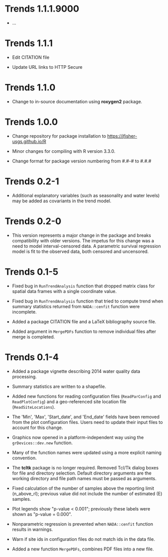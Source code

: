 # Trends 1.1.1.9000

- ...

# Trends 1.1.1

- Edit CITATION file

- Update URL links to HTTP Secure

# Trends 1.1.0

- Change to in-source documentation using **roxygen2** package.

# Trends 1.0.0

- Change repository for package installation to https://jfisher-usgs.github.io/R

- Minor changes for compiling with R version 3.3.0.

- Change format for package version numbering from #.#-# to #.#.#

# Trends 0.2-1

- Additional explanatory variables (such as seasonality and water levels) may be added as covariants in the trend model.

# Trends 0.2-0

- This version represents a major change in the package and breaks compatibility with older versions.
  The impetus for this change was a need to model interval-censored data.
  A parametric survival regression model is fit to the observed data, both censored and uncensored.

# Trends 0.1-5

- Fixed bug in `RunTrendAnalysis` function that dropped matrix class for spatial data frames with a single coordinate value.

- Fixed bug in `RunTrendAnalysis` function that tried to compute trend when summary statistics returned from `NADA::cenfit` function were incomplete.

- Added a package CITATION file and a LaTeX bibliography source file.

- Added argument in `MergePDFs` function to remove individual files after merge is completed.

# Trends 0.1-4

- Added a package vignette describing 2014 water quality data processing.

- Summary statistics are written to a shapefile.

- Added new functions for reading configuration files (`ReadParConfig` and `ReadPlotConfig`) and a geo-referenced site location file (`ReadSiteLocations`).

- The 'Min', 'Max', 'Start_date', and 'End_date' fields have been removed from the plot configuration files.
  Users need to update their input files to account for this change.

- Graphics now opened in a platform-independent way using the `grDevices::dev.new` function.

- Many of the function names were updated using a more explicit naming convention.

- The **tcltk** package is no longer required.
  Removed Tcl/Tk dialog boxes for file and directory selection.
  Default directory arguments are the working directory and file path names must be passed as arguments.

- Fixed calculation of the number of samples above the reporting limit (n_above_rl); previous value did not include the number of estimated (E) samples.

- Plot legends show "p-value < 0.001"; previously these labels were shown as "p-value = 0.000".

- Nonparametric regression is prevented when `NADA::cenfit` function results in warnings.

- Warn if site ids in configuration files do not match ids in the data file.

- Added a new function `MergePDFs`, combines PDF files into a new file.
